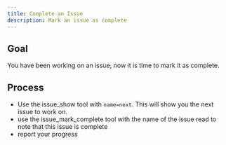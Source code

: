 ```yaml
---
title: Complete an Issue
description: Mark an issue as complete
---
```


## Goal

You have been working on an issue, now it is time to mark it as complete.

## Process

- Use the issue_show tool with `name=next`. This will show you the next issue to work on.
- use the issue_mark_complete tool with the name of the issue read to note that this issue is complete
- report your progress
